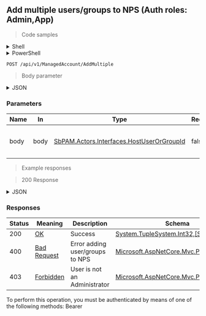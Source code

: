 
## Add multiple users/groups to NPS (Auth roles: Admin,App)

<a id="opIdAddMultipleAsync"></a>

> Code samples

<details><summary>Shell</summary>


```shell
# You can also use wget
curl -X POST /api/v1/ManagedAccount/AddMultiple \
  -H 'Content-Type: application/json' \
  -H 'Accept: application/json' \
  -H 'Authorization: Bearer TOKEN'

```


</details>

<details><summary>PowerShell</summary>


```powershell
# PowerShell example
$JsonBody = @"
[
  {
    "entityType": "HostUser",
    "id": "497f6eca-6276-4993-bfeb-53cbbbba6f08"
  }
]
"@

$NPSUrl = "https://localhost:6500"

$Login = @{
    Login = "User"
    Password = "Password"
}
# Cookie container for multi-factor authentication
$WebSession = New-Object Microsoft.PowerShell.Commands.WebRequestSession
$Token = Invoke-RestMethod -Uri "$($NPSUrl)/signinBody" -Method POST -Body (ConvertTo-Json $Login) -WebSession $WebSession -ContentType "application/json"
$Token = Invoke-RestMethod -Uri "$($NPSUrl)/signin2fa" -Method Post -Body $MfaCode -Headers @{Authorization = "Bearer $Token"} -WebSession $WebSession -ContentType "application/json"

$Headers = @{
    Authorization = "Bearer $Token"
}
Invoke-RestMethod -Method POST -Uri "$($NPSUrl)/api/v1/ManagedAccount/AddMultiple" -Body $JsonBody -Headers $Headers -ContentType "application/json"
```


</details>

`POST /api/v1/ManagedAccount/AddMultiple`

> Body parameter

<details><summary>JSON</summary>


```json
[
  {
    "entityType": "HostUser",
    "id": "497f6eca-6276-4993-bfeb-53cbbbba6f08"
  }
]
```


</details>

<h3 id="add-multiple-users/groups-to-nps-(auth-roles:-admin,app)-parameters">Parameters</h3>

|Name|In|Type|Required|Description|
|---|---|---|---|---|
|body|body|[SbPAM.Actors.Interfaces.HostUserOrGroupId](../Models/sbpam.actors.interfaces.hostuserorgroupid.md)|false|List of users/groups to add to NPS|

> Example responses

> 200 Response

<details><summary>JSON</summary>


```json
{
  "item1": 0,
  "item2": 0
}
```


</details>

<h3 id="add-multiple-users/groups-to-nps-(auth-roles:-admin,app)-responses">Responses</h3>

|Status|Meaning|Description|Schema|
|---|---|---|---|
|200|[OK](https://tools.ietf.org/html/rfc7231#section-6.3.1)|Success|[System.TupleSystem.Int32,[System.Int32]](../Models/system.tuplesystem.int32,_system.int32.md)|
|400|[Bad Request](https://tools.ietf.org/html/rfc7231#section-6.5.1)|Error adding user/groups to NPS|[Microsoft.AspNetCore.Mvc.ProblemDetails](../Models/microsoft.aspnetcore.mvc.problemdetails.md)|
|403|[Forbidden](https://tools.ietf.org/html/rfc7231#section-6.5.3)|User is not an Administrator|[Microsoft.AspNetCore.Mvc.ProblemDetails](../Models/microsoft.aspnetcore.mvc.problemdetails.md)|

<aside class="warning">
To perform this operation, you must be authenticated by means of one of the following methods:
Bearer
</aside>


